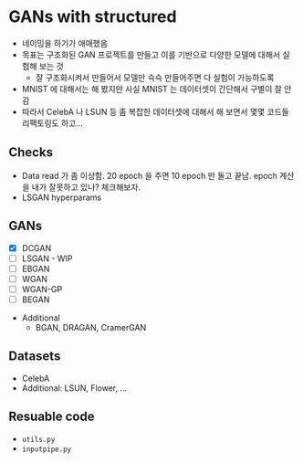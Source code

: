 # GANs with structured

* 네이밍을 하기가 애매했음
* 목표는 구조화된 GAN 프로젝트를 만들고 이를 기반으로 다양한 모델에 대해서 실험해 보는 것
    * 잘 구조화시켜서 만들어서 모델만 슥슥 만들어주면 다 실험이 가능하도록
* MNIST 에 대해서는 해 봤지만 사실 MNIST 는 데이터셋이 간단해서 구별이 잘 안 감
* 따라서 CelebA 나 LSUN 등 좀 복잡한 데이터셋에 대해서 해 보면서 몇몇 코드들 리팩토링도 하고...

## Checks

* Data read 가 좀 이상함. 20 epoch 을 주면 10 epoch 만 돌고 끝남. epoch 계산을 내가 잘못하고 있나? 체크해보자.
* LSGAN hyperparams

## GANs

* [x] DCGAN
* [ ] LSGAN - WIP
* [ ] EBGAN
* [ ] WGAN
* [ ] WGAN-GP
* [ ] BEGAN
* Additional
    * BGAN, DRAGAN, CramerGAN

## Datasets

* CelebA
* Additional: LSUN, Flower, ...


## Resuable code

* `utils.py`
* `inputpipe.py`
